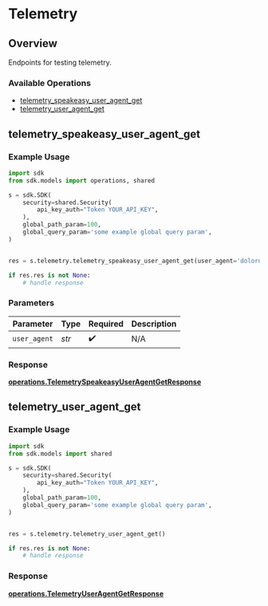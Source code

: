 # Telemetry

## Overview

Endpoints for testing telemetry.

### Available Operations

* [telemetry_speakeasy_user_agent_get](#telemetry_speakeasy_user_agent_get)
* [telemetry_user_agent_get](#telemetry_user_agent_get)

## telemetry_speakeasy_user_agent_get

### Example Usage

```python
import sdk
from sdk.models import operations, shared

s = sdk.SDK(
    security=shared.Security(
        api_key_auth="Token YOUR_API_KEY",
    ),
    global_path_param=100,
    global_query_param='some example global query param',
)


res = s.telemetry.telemetry_speakeasy_user_agent_get(user_agent='dolorum')

if res.res is not None:
    # handle response
```

### Parameters

| Parameter          | Type               | Required           | Description        |
| ------------------ | ------------------ | ------------------ | ------------------ |
| `user_agent`       | *str*              | :heavy_check_mark: | N/A                |


### Response

**[operations.TelemetrySpeakeasyUserAgentGetResponse](../../models/operations/telemetryspeakeasyuseragentgetresponse.md)**


## telemetry_user_agent_get

### Example Usage

```python
import sdk
from sdk.models import shared

s = sdk.SDK(
    security=shared.Security(
        api_key_auth="Token YOUR_API_KEY",
    ),
    global_path_param=100,
    global_query_param='some example global query param',
)


res = s.telemetry.telemetry_user_agent_get()

if res.res is not None:
    # handle response
```


### Response

**[operations.TelemetryUserAgentGetResponse](../../models/operations/telemetryuseragentgetresponse.md)**

